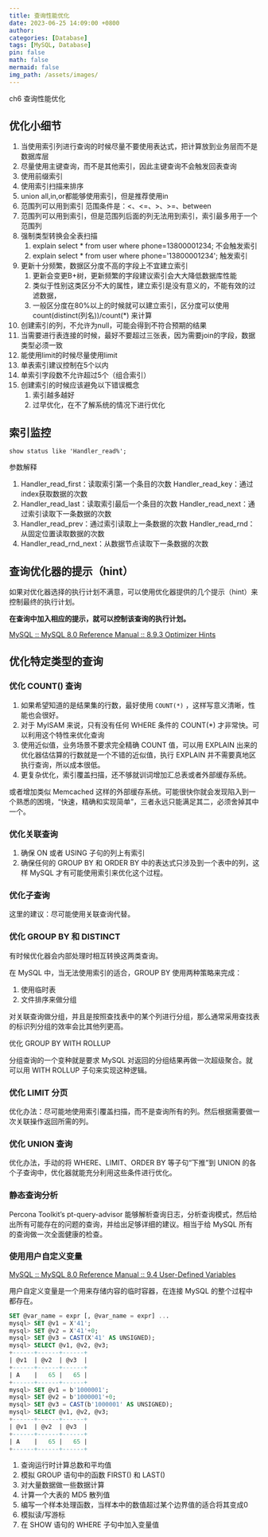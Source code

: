 ```yaml
---
title: 查询性能优化
date: 2023-06-25 14:09:00 +0800
author: 
categories: [Database]
tags: [MySQL, Database]
pin: false
math: false
mermaid: false
img_path: /assets/images/
---
```


ch6 查询性能优化

## 优化小细节

1. 当使用索引列进行查询的时候尽量不要使用表达式，把计算放到业务层而不是数据库层
2. 尽量使用主键查询，而不是其他索引，因此主键查询不会触发回表查询
3. 使用前缀索引
4. 使用索引扫描来排序
5. union all,in,or都能够使用索引，但是推荐使用in
6. 范围列可以用到索引 范围条件是：<、<=、>、>=、between
7. 范围列可以用到索引，但是范围列后面的列无法用到索引，索引最多用于一个范围列
8. 强制类型转换会全表扫描
   1. explain select * from user where phone=13800001234; 不会触发索引
   2. explain select * from user where phone='13800001234'; 触发索引
9. 更新十分频繁，数据区分度不高的字段上不宜建立索引
   1. 更新会变更B+树，更新频繁的字段建议索引会大大降低数据库性能
   2. 类似于性别这类区分不大的属性，建立索引是没有意义的，不能有效的过滤数据，
   3. 一般区分度在80%以上的时候就可以建立索引，区分度可以使用 count(distinct(列名))/count(*) 来计算
10. 创建索引的列，不允许为null，可能会得到不符合预期的结果
11. 当需要进行表连接的时候，最好不要超过三张表，因为需要join的字段，数据类型必须一致
12. 能使用limit的时候尽量使用limit
13. 单表索引建议控制在5个以内
14. 单索引字段数不允许超过5个（组合索引）
15. 创建索引的时候应该避免以下错误概念
    1. 索引越多越好
    2. 过早优化，在不了解系统的情况下进行优化

## 索引监控

```
show status like 'Handler_read%';
```

参数解释

1. Handler_read_first：读取索引第一个条目的次数 Handler_read_key：通过index获取数据的次数 
2. Handler_read_last：读取索引最后一个条目的次数 Handler_read_next：通过索引读取下一条数据的次数 
3. Handler_read_prev：通过索引读取上一条数据的次数 Handler_read_rnd：从固定位置读取数据的次数 
4. Handler_read_rnd_next：从数据节点读取下一条数据的次数

## 查询优化器的提示（hint）

如果对优化器选择的执行计划不满意，可以使用优化器提供的几个提示（hint）来控制最终的执行计划。

**在查询中加入相应的提示，就可以控制该查询的执行计划。**

[MySQL :: MySQL 8.0 Reference Manual :: 8.9.3 Optimizer Hints](https://dev.mysql.com/doc/refman/8.0/en/optimizer-hints.html)

## 优化特定类型的查询

### 优化 COUNT() 查询

1. 如果希望知道的是结果集的行数，最好使用 `COUNT(*)` ，这样写意义清晰，性能也会很好。
2. 对于 MyISAM 来说，只有没有任何 WHERE 条件的 COUNT(*) 才非常快。可以利用这个特性来优化查询
3. 使用近似值，业务场景不要求完全精确 COUNT 值，可以用 EXPLAIN 出来的优化器估估算的行数就是一个不错的近似值，执行 EXPLAIN 并不需要真地区执行查询，所以成本很低。
4. 更复杂优化，索引覆盖扫描，还不够就训词增加汇总表或者外部缓存系统。

或者增加类似 Memcached 这样的外部缓存系统。可能很快你就会发现陷入到一个熟悉的困境，“快速，精确和实现简单”，三者永远只能满足其二，必须舍掉其中一个。

### 优化关联查询

1. 确保 ON 或者 USING 子句的列上有索引
2. 确保任何的 GROUP BY 和 ORDER BY 中的表达式只涉及到一个表中的列，这样 MySQL 才有可能使用索引来优化这个过程。

### 优化子查询

这里的建议：尽可能使用关联查询代替。

### 优化 GROUP BY 和 DISTINCT

有时候优化器会内部处理时相互转换这两类查询。

在 MySQL 中，当无法使用索引的适合，GROUP BY 使用两种策略来完成：

1. 使用临时表
2. 文件排序来做分组

对关联查询做分组，并且是按照查找表中的某个列进行分组，那么通常采用查找表的标识列分组的效率会比其他列更高。

优化 GROUP BY WITH ROLLUP

分组查询的一个变种就是要求 MySQL 对返回的分组结果再做一次超级聚合。就可以用 WITH ROLLUP 子句来实现这种逻辑。

### 优化 LIMIT 分页

优化办法：尽可能地使用索引覆盖扫描，而不是查询所有的列。然后根据需要做一次关联操作返回所需的列。

### 优化 UNION 查询

优化办法，手动的将 WHERE、LIMIT、ORDER BY 等子句“下推”到 UNION 的各个子查询中，优化器就能充分利用这些条件进行优化。

### 静态查询分析

Percona Toolkit’s pt-query-advisor 能够解析查询日志，分析查询模式，然后给出所有可能存在的问题的查询，并给出足够详细的建议。相当于给 MySQL 所有的查询做一次全面健康的检查。

### 使用用户自定义变量

[MySQL :: MySQL 8.0 Reference Manual :: 9.4 User-Defined Variables](https://dev.mysql.com/doc/refman/8.0/en/user-variables.html)

用户自定义变量是一个用来存储内容的临时容器，在连接 MySQL 的整个过程中都存在。

```sql
SET @var_name = expr [, @var_name = expr] ...
mysql> SET @v1 = X'41';
mysql> SET @v2 = X'41'+0;
mysql> SET @v3 = CAST(X'41' AS UNSIGNED);
mysql> SELECT @v1, @v2, @v3;
+------+------+------+
| @v1  | @v2  | @v3  |
+------+------+------+
| A    |   65 |   65 |
+------+------+------+
mysql> SET @v1 = b'1000001';
mysql> SET @v2 = b'1000001'+0;
mysql> SET @v3 = CAST(b'1000001' AS UNSIGNED);
mysql> SELECT @v1, @v2, @v3;
+------+------+------+
| @v1  | @v2  | @v3  |
+------+------+------+
| A    |   65 |   65 |
+------+------+------+
```

1. 查询运行时计算总数和平均值
2. 模拟 GROUP 语句中的函数 FIRST() 和 LAST()
3. 对大量数据做一些数据计算
4. 计算一个大表的 MD5 散列值
5. 编写一个样本处理函数，当样本中的数值超过某个边界值的适合将其变成0
6. 模拟读/写游标
7. 在 SHOW 语句的 WHERE 子句中加入变量值